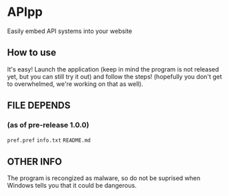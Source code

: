 # APIpp
 
Easily embed API systems into your website

## How to use

It's easy! Launch the application (keep in mind the program is not released yet, but you can still try it out) and follow the steps! (hopefully you don't get to overwhelmed, we're working on that as well).

## FILE DEPENDS

### (as of pre-release 1.0.0)

`pref.pref`
`info.txt`
`README.md`

## OTHER INFO

The program is recongized as malware, so do not be suprised when Windows tells you that it could be dangerous.
